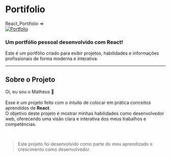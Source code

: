 # Portifolio  

React_Portifolio =>  
[![Portfolio](https://img.shields.io/website-up-down-green-red/http/monip.org.svg)](https://react-portifolio-matheus.vercel.app/)  

### Um portfólio pessoal desenvolvido com React!  

Este é um portfólio criado para exibir projetos, habilidades e informações profissionais de forma moderna e interativa.  

<hr>  

## Sobre o Projeto  
Oi, eu sou o Matheus 👋<br>  
Esse é um projeto feito com o intuito de colocar em prática conceitos aprendidos de **React**.  
O objetivo deste projeto é mostrar minhas habilidades como desenvolvedor web, oferecendo uma visão clara e interativa dos meus trabalhos e competências.  

<br>  

> Este projeto foi desenvolvido como parte do meu aprendizado e crescimento como desenvolvedor.  
